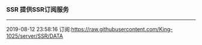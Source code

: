 ### SSR 提供SSR订阅服务
---
2019-08-12 23:58:16 订阅:https://raw.githubusercontent.com/King-1025/server/SSR/DATA

